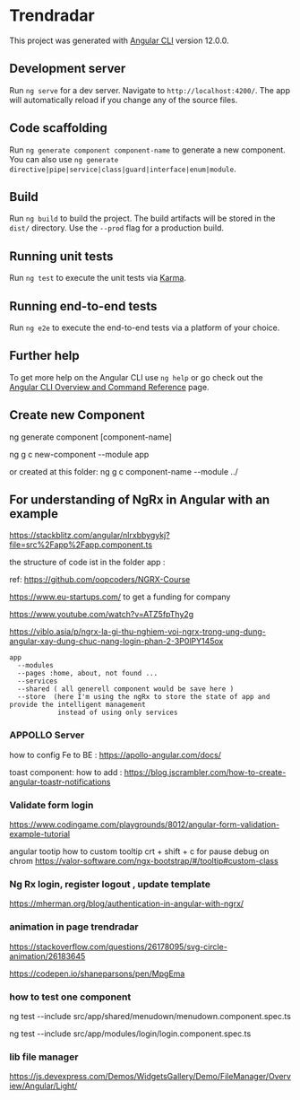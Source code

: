 # Trendradar

This project was generated with [Angular CLI](https://github.com/angular/angular-cli) version 12.0.0.

## Development server

Run `ng serve` for a dev server. Navigate to `http://localhost:4200/`. The app will automatically reload if you change any of the source files.

## Code scaffolding

Run `ng generate component component-name` to generate a new component. You can also use `ng generate directive|pipe|service|class|guard|interface|enum|module`.

## Build

Run `ng build` to build the project. The build artifacts will be stored in the `dist/` directory. Use the `--prod` flag for a production build.

## Running unit tests

Run `ng test` to execute the unit tests via [Karma](https://karma-runner.github.io).

## Running end-to-end tests

Run `ng e2e` to execute the end-to-end tests via a platform of your choice.

## Further help

To get more help on the Angular CLI use `ng help` or go check out the [Angular CLI Overview and Command Reference](https://angular.io/cli) page.

## Create new Component
ng generate component [component-name] 

ng g c new-component --module app

or 
created at this folder: 
ng g c component-name --module ../

## For understanding of NgRx in Angular with an example
https://stackblitz.com/angular/nlrxbbygykj?file=src%2Fapp%2Fapp.component.ts

the structure of code ist in the folder app : 

ref: https://github.com/oopcoders/NGRX-Course

https://www.eu-startups.com/ to get a funding for company

https://www.youtube.com/watch?v=ATZ5fpThy2g

https://viblo.asia/p/ngrx-la-gi-thu-nghiem-voi-ngrx-trong-ung-dung-angular-xay-dung-chuc-nang-login-phan-2-3P0lPY145ox

```
app
  --modules
  --pages :home, about, not found ...
  --services 
  --shared ( all generell component would be save here )
  --store  (here I'm using the ngRx to store the state of app and provide the intelligent management 
            instead of using only services
```

### APPOLLO Server
how to config Fe to BE : https://apollo-angular.com/docs/

toast component:
how to add : https://blog.jscrambler.com/how-to-create-angular-toastr-notifications
### Validate form login
https://www.codingame.com/playgrounds/8012/angular-form-validation-example-tutorial

angular tootip
how to custom tooltip crt + shift + c for pause debug on chrom
https://valor-software.com/ngx-bootstrap/#/tooltip#custom-class

### Ng Rx login, register logout , update template 
https://mherman.org/blog/authentication-in-angular-with-ngrx/
### animation in page trendradar
https://stackoverflow.com/questions/26178095/svg-circle-animation/26183645

https://codepen.io/shaneparsons/pen/MpgEma


### how to test one component
ng test --include src/app/shared/menudown/menudown.component.spec.ts

ng test --include src/app/modules/login/login.component.spec.ts
### lib file manager
https://js.devexpress.com/Demos/WidgetsGallery/Demo/FileManager/Overview/Angular/Light/
